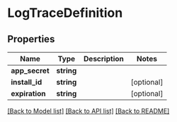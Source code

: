 # LogTraceDefinition

## Properties
Name | Type | Description | Notes
------------ | ------------- | ------------- | -------------
**app_secret** | **string** |  | 
**install_id** | **string** |  | [optional] 
**expiration** | **string** |  | [optional] 

[[Back to Model list]](../README.md#documentation-for-models) [[Back to API list]](../README.md#documentation-for-api-endpoints) [[Back to README]](../README.md)

